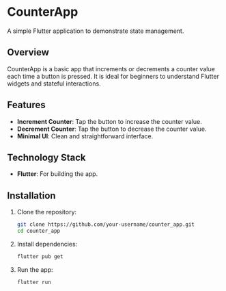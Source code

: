 # CounterApp

A simple Flutter application to demonstrate state management.

## Overview

CounterApp is a basic app that increments or decrements a counter value each time a button is pressed. It is ideal for beginners to understand Flutter widgets and stateful interactions.

## Features

- **Increment Counter**: Tap the button to increase the counter value.
- **Decrement Counter**: Tap the button to decrease the counter value.
- **Minimal UI**: Clean and straightforward interface.

## Technology Stack

- **Flutter**: For building the app.

## Installation

1. Clone the repository:
   ```bash
   git clone https://github.com/your-username/counter_app.git
   cd counter_app
   ```

2. Install dependencies:
   ```bash
   flutter pub get
   ```

3. Run the app:
   ```bash
   flutter run
   ```
